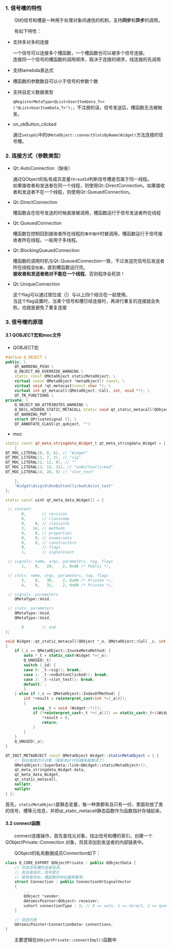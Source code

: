 
### 1. 信号槽的特性

&emsp;&emsp;Qt的信号和槽是一种用于处理对象间通信的机制，支持**同步**和**异步**的调用。  

&emsp;&emsp;有如下特性：

- 支持多对多的连接
  
  一个信号可以连接多个槽函数，一个槽函数也可以被多个信号连接。  
  连接同一个信号的槽函数的调用顺序，取决于连接的顺序，线连接的先调用

- 支持lamebda表达式
- 槽函数的参数数目可以小于信号的参数个数
- 支持自定义数据类型

  ```qRegisterMetaType<QList<UserItemData_T>>("QList<UserItemData_T>");```，不注册的话，信号发送后，槽函数无法被触发。

- on_okButton_clicked

  通过```setupUi```中的```QMetaObject::connectSlotsByName(Widget)```方法连接的信号槽。

### 2. 连接方式（参数类型）

- Qt::AutoConnection（缺省）

  通过QObject的私有成员变量```threadId```判断信号槽是否属于同一线程。  
  如果接收者和发送者在同一个线程，则使用Qt::DirectConnection。如果接收者和发送者不在一个线程，则使用Qt::QueuedConnection。

- Qt::DirectConnection

  槽函数会在信号发送的时候直接被调用，槽函数运行于信号发送者所在线程

- Qt::QueuedConnection

  槽函数在控制回到接收者所在线程的```事件循环```时被调用，槽函数运行于信号接收者所在线程。一般用于多线程。

- Qt::BlockingQueuedConnection

  槽函数的调用时机与Qt::QueuedConnection一致，不过发送完信号后发送者所在线程会```阻塞```，直到槽函数运行完。  
  **接收者和发送者绝对不能在一个线程**，否则程序会死锁！

- Qt::UniqueConnection
  
  这个flag可以通过按位或（|）与以上四个结合在一起使用。  
  当这个flag设置时，当某个信号和槽已经连接时，再进行重复的连接就会失败。也就是避免了重复连接

### 3. 信号槽的原理

#### 3.1 QOBJECT宏和moc文件

+ QOBJECT宏

```cpp
#define Q_OBJECT \
public: \
    QT_WARNING_PUSH \
    Q_OBJECT_NO_OVERRIDE_WARNING \
    static const QMetaObject staticMetaObject; \
    virtual const QMetaObject *metaObject() const; \
    virtual void *qt_metacast(const char *); \
    virtual int qt_metacall(QMetaObject::Call, int, void **); \
    QT_TR_FUNCTIONS \
private: \
    Q_OBJECT_NO_ATTRIBUTES_WARNING \
    Q_DECL_HIDDEN_STATIC_METACALL static void qt_static_metacall(QObject *, QMetaObject::Call, int, void **); \
    QT_WARNING_POP \
    struct QPrivateSignal {}; \
    QT_ANNOTATE_CLASS(qt_qobject, "")
```

+ moc

```cpp
static const qt_meta_stringdata_Widget_t qt_meta_stringdata_Widget = {
    {
QT_MOC_LITERAL(0, 0, 6), // "Widget"
QT_MOC_LITERAL(1, 7, 3), // "sig"
QT_MOC_LITERAL(2, 11, 0), // ""
QT_MOC_LITERAL(3, 12, 15), // "onButtonClicked"
QT_MOC_LITERAL(4, 28, 9) // "slot_test"

    },
    "Widget\0sig\0\0onButtonClicked\0slot_test"
};
```
```cpp
static const uint qt_meta_data_Widget[] = {

 // content:
       8,       // revision
       0,       // classname
       0,    0, // classinfo
       3,   14, // methods
       0,    0, // properties
       0,    0, // enums/sets
       0,    0, // constructors
       0,       // flags
       1,       // signalCount

 // signals: name, argc, parameters, tag, flags
       1,    0,   29,    2, 0x06 /* Public */,

 // slots: name, argc, parameters, tag, flags
       3,    0,   30,    2, 0x08 /* Private */,
       4,    0,   31,    2, 0x08 /* Private */,

 // signals: parameters
    QMetaType::Void,

 // slots: parameters
    QMetaType::Void,
    QMetaType::Void,

       0        // eod
};
```

```cpp
void Widget::qt_static_metacall(QObject *_o, QMetaObject::Call _c, int _id, void **_a)
{
    if (_c == QMetaObject::InvokeMetaMethod) {
        auto *_t = static_cast<Widget *>(_o);
        Q_UNUSED(_t)
        switch (_id) {
        case 0: _t->sig(); break;
        case 1: _t->onButtonClicked(); break;
        case 2: _t->slot_test(); break;
        default: ;
        }
    } else if (_c == QMetaObject::IndexOfMethod) {
        int *result = reinterpret_cast<int *>(_a[0]);
        {
            using _t = void (Widget::*)();
            if (*reinterpret_cast<_t *>(_a[1]) == static_cast<_t>(&Widget::sig)) {
                *result = 0;
                return;
            }
        }
    }
    Q_UNUSED(_a);
}
```

```cpp
QT_INIT_METAOBJECT const QMetaObject Widget::staticMetaObject = { {
    // 指向基类的元对象（高版本qt代码越来越难读了）
    QMetaObject::SuperData::link<QWidget::staticMetaObject>(),
    qt_meta_stringdata_Widget.data,
    qt_meta_data_Widget,
    qt_static_metacall,
    nullptr,
    nullptr
} };
```

  首先，```staticMetaObject```是静态变量，每一种类都有且只有一份，里面存放了类的信号、槽等元信息，并把qt_static_metacall静态函数作为函数指针存储起来。

#### 3.2 connect函数

&emsp;&emsp;connect连接操作，首先查找元对象，找出信号和槽的索引。创建一个 QObjectPrivate::Connection 对象，将其添加到发送者的内部链表中。

&emsp;&emsp;QObject的私有数据成员Connection如下：

```cpp
class Q_CORE_EXPORT QObjectPrivate : public QObjectData {
    // 存放信号槽的连接信息。
    // 发送者指针、信号索引
    // 接收者地址、槽函数的地址偏移量等。
    struct Connection : public ConnectionOrSignalVector
    {
        ...
        QObject *sender;
        QAtomicPointer<QObject> receiver;
        ushort connectionType : 3; // 0 == auto, 1 == direct, 2 == queued, 4 == blocking
    }

    // 信息列表
    QAtomicPointer<ConnectionData> connections;
}
```

&emsp;&emsp;主要逻辑在```QObjectPrivate::connectImpl()```函数中